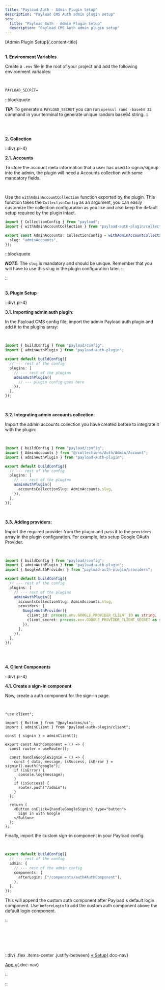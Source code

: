 ```yaml
---
title: "Payload Auth - Admin Plugin Setup"
description: "Payload CMS Auth admin plugin setup"
seo:
  title: "Payload Auth - Admin Plugin Setup"
  description: "Payload CMS Auth admin plugin setup"
---
```


[Admin Plugin Setup]{.content-title}
<br/>
<br/>

**1. Environment Variables**

Create a `.env` file in the root of your project and add the following environment variables:

<br/>

```txt [.env]
PAYLOAD_SECRET=
```

::blockquote

**_TIP_:** To generate a `PAYLOAD_SECRET` you can run `openssl rand -base64 32` command in your terminal to generate unique random base64 string.
::

<br/>
<br/>

**2. Collection**

::div{.pl-4}

**2.1. Accounts**

To store the account meta information that a user has used to signin/signup into the admin, the plugin will need a Accounts collection with some mandatory fields.

<br/>

Use the `withAdminAccountCollection` function exported by the plugin. This function takes the `CollectionConfig` as an argument, you can easily customize the collection configuration as you like and also keep the default setup required by the plugin intact.

```ts [src/collections/Auth/Admin/Account.ts]
import { CollectionConfig } from "payload";
import { withAdminAccountCollection } from "payload-auth-plugin/collection";

export const AdminAccounts: CollectionConfig = withAdminAccountCollection({
  slug: "adminAccounts",
});
```

::blockquote

**_NOTE_:** The `slug` is mandatory and should be unique. Remember that you will have to use this slug in the plugin configuration later.
::

::
<br/>
<br/>

**3. Plugin Setup**

::div{.pl-4}

**3.1. Importing admin auth plugin:**

In the Payload CMS config file, import the admin Payload auth plugin and add it to the plugins array:

<br/>

```ts [src/payload.config.ts] {3, 9-11}
import { buildConfig } from "payload/config";
import { adminAuthPlugin } from "payload-auth-plugin";

export default buildConfig({
  // --- rest of the config
  plugins: [
    // --- rest of the plugins
    adminAuthPlugin({
      // --- plugin config goes here
    }),
  ],
});
```

<br/>

**3.2. Integrating admin accounts collection:**

Import the admin accounts collection you have created before to integrate it with the plugin:

<br/>

```ts [src/payload.config.ts] {3, 9-11}
import { buildConfig } from "payload/config";
import { AdminAccounts } from "@/collections/Auth/Admin/Account";
import { adminAuthPlugin } from "payload-auth-plugin";

export default buildConfig({
  // --- rest of the config
  plugins: [
    // --- rest of the plugins
    adminAuthPlugin({
      accountsCollectionSlug: AdminAccounts.slug,
    }),
  ],
});
```

<br/>

**3.3. Adding providers:**

Import the required provider from the plugin and pass it to the `providers` array in the plugin configuration. For example, lets setup Google OAuth Provider.

<br/>

```ts [src/payload.config.ts] {3, 10-15}
import { buildConfig } from "payload/config";
import { adminAuthPlugin } from "payload-auth-plugin";
import { GoogleAuthProvider } from "payload-auth-plugin/providers";

export default buildConfig({
  // --- rest of the config
  plugins: [
    // --- rest of the plugins
    adminAuthPlugin({
      accountsCollectionSlug: AdminAccounts.slug,
      providers: [
        GoogleAuthProvider({
          client_id: process.env.GOOGLE_PROVIDER_CLIENT_ID as string,
          client_secret: process.env.GOOGLE_PROVIDER_CLIENT_SECRET as string,
        }),
      ],
    }),
  ],
});
```

<br/>
<br/>

**4. Client Components**

::div{.pl-4}

**4.1. Create a sign-in component**

Now, create a auth component for the sign-in page.

<br/>

```tsx [src/components/Auth/index.tsx]
"use client";

import { Button } from "@payloadcms/ui";
import { adminClient } from "payload-auth-plugin/client";

const { signin } = adminClient();

export const AuthComponent = () => {
  const router = useRouter();

  const handleGoogleSignin = () => {
    const { data, message, isSuccess, isError } = signin().oauth("google");
    if (isError) {
      console.log(message);
    }
    if (isSuccess) {
      router.push("/admin");
    }
  };

  return (
    <Button onClick={handleGoogleSignin} type="button">
      Sign in with Google
    </Button>
  );
};
```

Finally, import the custom sign-in component in your Payload config.

<br/>

```ts [src/payload.config.ts] {5-7}
export default buildConfig({
  // --- rest of the config
  admin: {
    // --- rest of the admin config
    components: {
      afterLogin: ["/components/auth#AuthComponent"],
    },
  },
});
```

This will append the custom auth component after Payload's default login component. Use `beforeLogin` to add the custom auth component above the default login component.

::
<br/>
<br/>

<br/>
<br/>
<br/>

::div{ .flex .items-center .justify-between}
[&laquo; Setup](/docs/plugins/payload/setup){.doc-nav}

[App &raquo;](/docs/plugins/payload/setup/app){.doc-nav}

::

::
